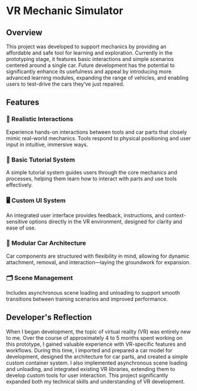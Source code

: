 # VR Mechanic Simulator

## Overview
This project was developed to support mechanics by providing an affordable and safe tool for learning and exploration. Currently in the prototyping stage, it features basic interactions and simple scenarios centered around a single car. Future development has the potential to significantly enhance its usefulness and appeal by introducing more advanced learning modules, expanding the range of vehicles, and enabling users to test-drive the cars they’ve just repaired.

## Features

### 🔧 Realistic Interactions

Experience hands-on interactions between tools and car parts that closely mimic real-world mechanics. Tools respond to physical positioning and user input in intuitive, immersive ways.

### 📘 Basic Tutorial System

A simple tutorial system guides users through the core mechanics and processes, helping them learn how to interact with parts and use tools effectively.

### 🖥️ Custom UI System

An integrated user interface provides feedback, instructions, and context-sensitive options directly in the VR environment, designed for clarity and ease of use.

### 🚗 Modular Car Architecture

Car components are structured with flexibility in mind, allowing for dynamic attachment, removal, and interaction—laying the groundwork for expansion.

### 🗂️ Scene Management

Includes asynchronous scene loading and unloading to support smooth transitions between training scenarios and improved performance.

## Developer's Reflection
When I began development, the topic of virtual reality (VR) was entirely new to me. Over the course of approximately 4 to 5 months spent working on this prototype, I gained valuable experience with VR-specific features and workflows. During this time, I imported and prepared a car model for development, designed the architecture for car parts, and created a simple custom container system. I also implemented asynchronous scene loading and unloading, and integrated existing VR libraries, extending them to develop custom tools for user interaction. This project significantly expanded both my technical skills and understanding of VR development.
